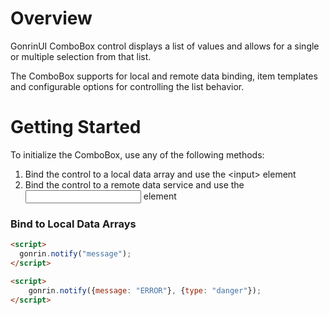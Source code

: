 # Overview
GonrinUI ComboBox control displays a list of values and allows for a single or multiple selection from that list.

The ComboBox supports for local and remote data binding, item templates and configurable options for controlling the list behavior.

# Getting Started
To initialize the ComboBox, use any of the following methods:
1. Bind the control to a local data array and use the \<input\> element
2. Bind the control to a remote data service and use the <input> element

### Bind to Local Data Arrays

```html
<script>
  gonrin.notify("message");
</script>
```

```html
<script>
	gonrin.notify({message: "ERROR"}, {type: "danger"});
</script>
```